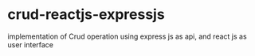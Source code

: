 # crud-reactjs-expressjs
implementation of Crud operation using express js as api, and react js as user interface
